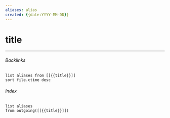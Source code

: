 ```yaml
---
aliases: alias
created: {{date:YYYY-MM-DD}}
---
```


# title

---
###### Backlinks

```dataview
list aliases from [[{{title}}]]
sort file.ctime desc
```

###### Index
```dataview
list aliases
from outgoing([[{{title}}]])
```


